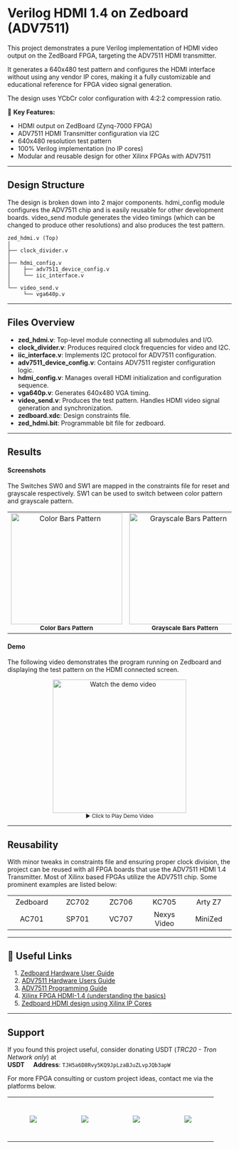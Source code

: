 
# Verilog HDMI 1.4 on Zedboard (ADV7511)

This project demonstrates a pure Verilog implementation of HDMI video output on the ZedBoard FPGA, targeting the ADV7511 HDMI transmitter.  

It generates a 640x480 test pattern and configures the HDMI interface without using any vendor IP cores, making it a fully customizable and educational reference for FPGA video signal generation.

The design uses YCbCr color configuration with 4:2:2 compression ratio. 

🔹 **Key Features:**
- HDMI output on ZedBoard (Zynq-7000 FPGA)
- ADV7511 HDMI Transmitter configuration via I2C 
- 640x480 resolution test pattern 
- 100% Verilog implementation (no IP cores)  
- Modular and reusable design for other Xilinx FPGAs with ADV7511

---

## Design Structure

The design is broken down into 2 major components. hdmi_config module configures the ADV7511 chip and is easily reusable for other development boards. video_send module generates the video timings (which can be changed to produce other resolutions) and also produces the test pattern.

```
zed_hdmi.v (Top)
│
├── clock_divider.v
│
├── hdmi_config.v
│    ├── adv7511_device_config.v
│    └── iic_interface.v
│
└── video_send.v
     └── vga640p.v
```

---

## Files Overview

- **zed_hdmi.v**: Top-level module connecting all submodules and I/O.
- **clock_divider.v**: Produces required clock frequencies for video and I2C.
- **iic_interface.v**: Implements I2C protocol for ADV7511 configuration.
- **adv7511_device_config.v**: Contains ADV7511 register configuration logic.
- **hdmi_config.v**: Manages overall HDMI initialization and configuration sequence.
- **vga640p.v**: Generates 640x480 VGA timing.
- **video_send.v**: Produces the test pattern. Handles HDMI video signal generation and synchronization.
- **zedboard.xdc**: Design constraints file.
- **zed_hdmi.bit**: Programmable bit file for zedboard.

---

## Results

#### Screenshots
The Switches SW0 and SW1 are mapped in the constraints file for reset and grayscale respectively. SW1 can be used to switch between color pattern and grayscale pattern.

<table align="center">
  <tr align="center">
    <td align="center">
      <img src="https://i.postimg.cc/NKwMdFKz/colored.jpg" alt="Color Bars Pattern" width="250"/><br/>
      <sub><b>Color Bars Pattern</b></sub>
    </td>
    <td align="center">
      <img src="https://i.postimg.cc/HVMn0XkM/grayscale.jpg" alt="Grayscale Bars Pattern" width="250"/><br/>
      <sub><b>Grayscale Bars Pattern</b></sub>
    </td>
  </tr>
</table>

#### Demo

The following video demonstrates the program running on Zedboard and displaying the test pattern on the HDMI connected screen.

<p align="center">
  <a href="https://www.youtube.com/shorts/rypr4o7kEKw" target="_blank" >
    <img src="https://img.youtube.com/vi/rypr4o7kEKw/0.jpg" alt="Watch the demo video" width="300"/>
  </a><br>
  <sub>▶ Click to Play Demo Video</sub>
</p>

---

## Reusability

With minor tweaks in constraints file and ensuring proper clock division, the project can be reused with all FPGA boards that use the ADV7511 HDMI 1.4 Transmitter. Most of Xilinx based FPGAs utilize the ADV7511 chip. Some prominent examples are listed below:

<table align="center">
  <tr>
    <td align="center" width="120" height="30">Zedboard</td>
    <td align="center" width="120">ZC702</td>
    <td align="center" width="120">ZC706</td>
    <td align="center" width="120">KC705</td>
    <td align="center" width="120">Arty Z7</td>
  </tr>
  <tr>
    <td align="center" width="120" height="30">AC701</td>
    <td align="center" width="120">SP701</td>
    <td align="center" width="120">VC707</td>
    <td align="center" width="120">Nexys Video</td>
    <td align="center" width="120">MiniZed</td>
  </tr>
</table>

---

## 🔗 Useful Links
&nbsp;&nbsp;&nbsp;&nbsp;1. [Zedboard Hardware User Guide](https://files.digilent.com/resources/programmable-logic/zedboard/ZedBoard_HW_UG_v2_2.pdf)  
&nbsp;&nbsp;&nbsp;&nbsp;2. [ADV7511 Hardware Users Guide](https://www.analog.com/media/en/technical-documentation/user-guides/ADV7511_Hardware_Users_Guide.pdf)  
&nbsp;&nbsp;&nbsp;&nbsp;3. [ADV7511 Programming Guide](https://www.analog.com/media/en/technical-documentation/user-guides/ADV7511_Programming_Guide.pdf)  
&nbsp;&nbsp;&nbsp;&nbsp;4. [Xilinx FPGA HDMI-1.4 (understanding the basics)](https://www.hackster.io/nikilthapa/xilinx-fpga-hdmi1-4-you-must-know-first-78d774)  
&nbsp;&nbsp;&nbsp;&nbsp;5. [Zedboard HDMI design using Xilinx IP Cores](https://www.youtube.com/watch?v=BstMo5OwsjI)  

---

## Support

If you found this project useful, consider donating USDT (*TRC20 - Tron Network only*) at  
**USDT <img src="https://i.postimg.cc/C1F9TJgF/pngwing-com.png" width="13"/> Address**: `TJH5a6D8Rvy5KQ9JpLzaBJuZLvpJQb3apW` 

For more FPGA consulting or custom project ideas, contact me via the platforms below.

<table align="center" style="border: none;">
  <tr align="center" style="border: none;">
    <td align="center" width="100" height="100" style="border: none;">
      <a href="mailto:huzaifanustian@gmail.com">
      <img src="https://pngimg.com/uploads/email/small/email_PNG100741.png">
      </a>
    </td>
    <td align="center" width="100" height="100" style="border: none;">
      <a href="https://www.linkedin.com/in/huzaifa-sajid/">
      <img src="https://i.postimg.cc/P5CSsx78/toppng-com-gradient-blue-linkedin-vector-png-800x800.png">
      </a>
    </td>
    <td align="center" width="100" height="100" style="border: none;">
      <a href="https://www.fiverr.com/homesterech">
      <img src="https://i.postimg.cc/ydKqXxFH/fiverr.png">
      </a>
    </td>
    <td align="center" width="100" height="100" style="border: none;">
      <a href="https://www.upwork.com/freelancers/huzaifasajid3">
      <img src="https://i.postimg.cc/hP3Pc8q3/Upwork.png">
      </a>
    </td>
  </tr>
</table>